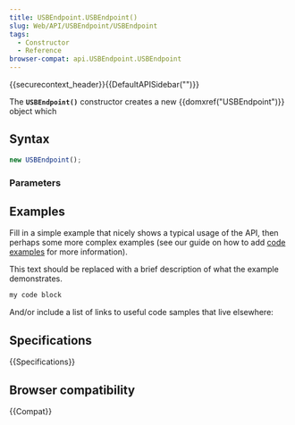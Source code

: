 ```yaml
---
title: USBEndpoint.USBEndpoint()
slug: Web/API/USBEndpoint/USBEndpoint
tags:
  - Constructor
  - Reference
browser-compat: api.USBEndpoint.USBEndpoint
---
```

{{securecontext_header}}{{DefaultAPISidebar("")}}

The **`USBEndpoint()`** constructor creates a new {{domxref("USBEndpoint")}} object which 

## Syntax

```js
new USBEndpoint();
```

### Parameters



## Examples

Fill in a simple example that nicely shows a typical usage of the API, then perhaps some more complex examples (see our guide on how to add [code examples](/en-US/docs/MDN/Contribute/Structures/Code_examples) for more information).

This text should be replaced with a brief description of what the example demonstrates.

```js
my code block
```

And/or include a list of links to useful code samples that live elsewhere:

## Specifications

{{Specifications}}

## Browser compatibility

{{Compat}}

